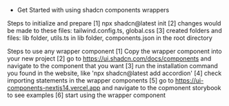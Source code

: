 - Get Started with using shadcn components wrappers

Steps to initialize and prepare
[1] npx shadcn@latest init
[2] changes would be made to these files: tailwind.config.ts, global.css
[3] created folders and files: lib folder, utils.ts in lib folder, components.json in the root directory

Steps to use any wrapper component
[1] Copy the wrapper component into your new project
[2] go to https://ui.shadcn.com/docs/components and navigate to the component that you want
[3] run the installation command you found in the website, like 'npx shadcn@latest add accordion'
[4] check importing statements in the wrapper components
[5] go to https://ui-components-nextjs14.vercel.app and navigate to the copmonent storybook to see examples
[6] start using the wrapper component

